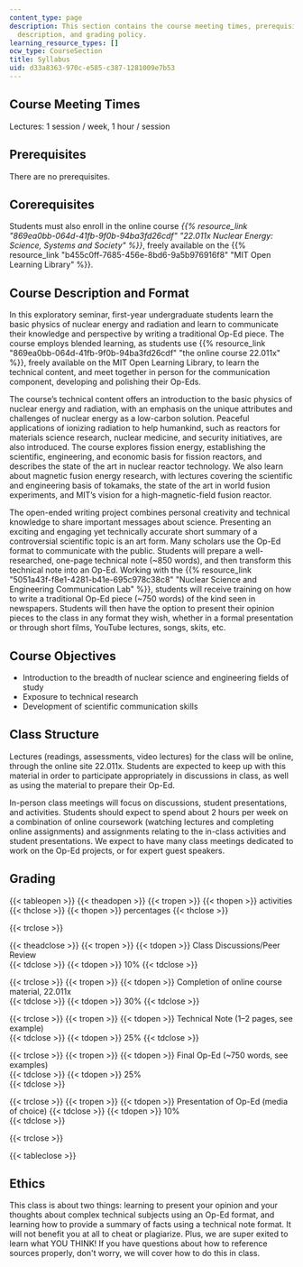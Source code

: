 ```yaml
---
content_type: page
description: This section contains the course meeting times, prerequisites, course
  description, and grading policy.
learning_resource_types: []
ocw_type: CourseSection
title: Syllabus
uid: d33a8363-970c-e585-c387-1281009e7b53
---
```


Course Meeting Times
--------------------

Lectures: 1 session / week, 1 hour / session

Prerequisites
-------------

There are no prerequisites.

Corerequisites
--------------

Students must also enroll in the online course _{{% resource_link "869ea0bb-064d-41fb-9f0b-94ba3fd26cdf" "22.011x Nuclear Energy: Science, Systems and Society" %}}_, freely available on the {{% resource_link "b455c0ff-7685-456e-8bd6-9a5b976916f8" "MIT Open Learning Library" %}}.

Course Description and Format
-----------------------------

In this exploratory seminar, first-year undergraduate students learn the basic physics of nuclear energy and radiation and learn to communicate their knowledge and perspective by writing a traditional Op-Ed piece. The course employs blended learning, as students use {{% resource_link "869ea0bb-064d-41fb-9f0b-94ba3fd26cdf" "the online course 22.011x" %}}, freely available on the MIT Open Learning Library, to learn the technical content, and meet together in person for the communication component, developing and polishing their Op-Eds.

The course’s technical content offers an introduction to the basic physics of nuclear energy and radiation, with an emphasis on the unique attributes and challenges of nuclear energy as a low-carbon solution. Peaceful applications of ionizing radiation to help humankind, such as reactors for materials science research, nuclear medicine, and security initiatives, are also introduced. The course explores fission energy, establishing the scientific, engineering, and economic basis for fission reactors, and describes the state of the art in nuclear reactor technology. We also learn about magnetic fusion energy research, with lectures covering the scientific and engineering basis of tokamaks, the state of the art in world fusion experiments, and MIT’s vision for a high-magnetic-field fusion reactor.

The open-ended writing project combines personal creativity and technical knowledge to share important messages about science. Presenting an exciting and engaging yet technically accurate short summary of a controversial scientific topic is an art form. Many scholars use the Op-Ed format to communicate with the public. Students will prepare a well-researched, one-page technical note (~850 words), and then transform this technical note into an Op-Ed. Working with the {{% resource_link "5051a43f-f8e1-4281-b41e-695c978c38c8" "Nuclear Science and Engineering Communication Lab" %}}, students will receive training on how to write a traditional Op-Ed piece (~750 words) of the kind seen in newspapers. Students will then have the option to present their opinion pieces to the class in any format they wish, whether in a formal presentation or through short films, YouTube lectures, songs, skits, etc.

Course Objectives
-----------------

*   Introduction to the breadth of nuclear science and engineering fields of study
*   Exposure to technical research
*   Development of scientific communication skills

Class Structure
---------------

Lectures (readings, assessments, video lectures) for the class will be online, through the online site 22.011x. Students are expected to keep up with this material in order to participate appropriately in discussions in class, as well as using the material to prepare their Op-Ed.

In-person class meetings will focus on discussions, student presentations, and activities. Students should expect to spend about 2 hours per week on a combination of online coursework (watching lectures and completing online assignments) and assignments relating to the in-class activities and student presentations. We expect to have many class meetings dedicated to work on the Op-Ed projects, or for expert guest speakers.

Grading
-------

{{< tableopen >}}
{{< theadopen >}}
{{< tropen >}}
{{< thopen >}}
activities
{{< thclose >}}
{{< thopen >}}
percentages
{{< thclose >}}

{{< trclose >}}

{{< theadclose >}}
{{< tropen >}}
{{< tdopen >}}
﻿Class Discussions/Peer Review  
{{< tdclose >}}
{{< tdopen >}}
10%
{{< tdclose >}}

{{< trclose >}}
{{< tropen >}}
{{< tdopen >}}
﻿Completion of online course material, 22.011x  
{{< tdclose >}}
{{< tdopen >}}
30%
{{< tdclose >}}

{{< trclose >}}
{{< tropen >}}
{{< tdopen >}}
﻿Technical Note (1–2 pages, see example)  
{{< tdclose >}}
{{< tdopen >}}
25%
{{< tdclose >}}

{{< trclose >}}
{{< tropen >}}
{{< tdopen >}}
﻿Final Op-Ed (~750 words, see examples)  
{{< tdclose >}}
{{< tdopen >}}
﻿25%  
{{< tdclose >}}

{{< trclose >}}
{{< tropen >}}
{{< tdopen >}}
Presentation of Op-Ed (media of choice)
{{< tdclose >}}
{{< tdopen >}}
﻿10%  
{{< tdclose >}}

{{< trclose >}}

{{< tableclose >}}

Ethics
------

This class is about two things: learning to present your opinion and your thoughts about complex technical subjects using an Op-Ed format, and learning how to provide a summary of facts using a technical note format. It will not benefit you at all to cheat or plagiarize. Plus, we are super exited to learn what YOU THINK! If you have questions about how to reference sources properly, don't worry, we will cover how to do this in class.